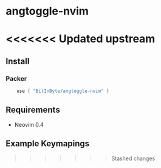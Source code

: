 # angtoggle-nvim
<<<<<<< Updated upstream
=======

## Install

### Packer

```lua
    use { "BitInByte/angtoggle-nvim" }
```

## Requirements

- Neovim 0.4

## Example Keymapings


>>>>>>> Stashed changes
